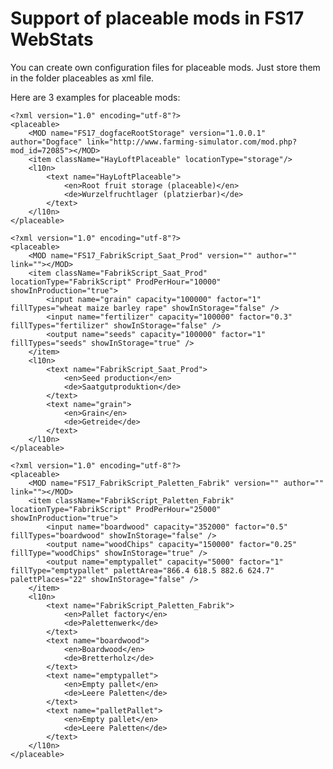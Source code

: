 # Support of placeable mods in FS17 WebStats

You can create own configuration files for placeable mods. Just store them in the folder placeables as xml file. 

Here are 3 examples for placeable mods:

	<?xml version="1.0" encoding="utf-8"?>
	<placeable>
		<MOD name="FS17_dogfaceRootStorage" version="1.0.0.1" author="Dogface" link="http://www.farming-simulator.com/mod.php?mod_id=72085"></MOD>
		<item className="HayLoftPlaceable" locationType="storage"/>
		<l10n>
			<text name="HayLoftPlaceable">
				<en>Root fruit storage (placeable)</en>
				<de>Wurzelfruchtlager (platzierbar)</de>
			</text>
		</l10n>
	</placeable>

	<?xml version="1.0" encoding="utf-8"?>
	<placeable>
		<MOD name="FS17_FabrikScript_Saat_Prod" version="" author="" link=""></MOD>
		<item className="FabrikScript_Saat_Prod" locationType="FabrikScript" ProdPerHour="10000" showInProduction="true">
			<input name="grain" capacity="100000" factor="1" fillTypes="wheat maize barley rape" showInStorage="false" />
			<input name="fertilizer" capacity="100000" factor="0.3" fillTypes="fertilizer" showInStorage="false" />
			<output name="seeds" capacity="100000" factor="1" fillTypes="seeds" showInStorage="true" />
		</item>
		<l10n>
			<text name="FabrikScript_Saat_Prod">
				<en>Seed production</en>
				<de>Saatgutproduktion</de>
			</text>
			<text name="grain">
				<en>Grain</en>
				<de>Getreide</de>
			</text>
		</l10n>
	</placeable>

	<?xml version="1.0" encoding="utf-8"?>
	<placeable>
		<MOD name="FS17_FabrikScript_Paletten_Fabrik" version="" author="" link=""></MOD>
		<item className="FabrikScript_Paletten_Fabrik" locationType="FabrikScript" ProdPerHour="25000" showInProduction="true">
			<input name="boardwood" capacity="352000" factor="0.5" fillTypes="boardwood" showInStorage="false" />
			<output name="woodChips" capacity="150000" factor="0.25" fillType="woodChips" showInStorage="true" />
			<output name="emptypallet" capacity="5000" factor="1" fillType="emptypallet" palettArea="866.4 618.5 882.6 624.7" palettPlaces="22" showInStorage="false" />
		</item>
		<l10n>
			<text name="FabrikScript_Paletten_Fabrik">
				<en>Pallet factory</en>
				<de>Palettenwerk</de>
			</text>
			<text name="boardwood">
				<en>Boardwood</en>
				<de>Bretterholz</de>
			</text>
			<text name="emptypallet">
				<en>Empty pallet</en>
				<de>Leere Paletten</de>
			</text>
			<text name="palletPallet">
				<en>Empty pallet</en>
				<de>Leere Paletten</de>
			</text>
		</l10n>
	</placeable>
